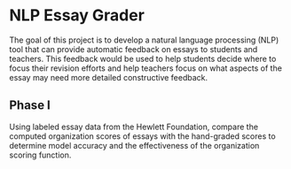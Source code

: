 # NLP Essay Grader

The goal of this project is to develop a natural language processing (NLP) tool that can provide automatic feedback on essays to students and teachers.
This feedback would be used to help students decide where to focus their revision efforts and help teachers focus on what aspects of the essay may need more detailed constructive feedback.

## Phase I
Using labeled essay data from the Hewlett Foundation, compare the computed organization scores of essays with the hand-graded scores to determine model accuracy and the effectiveness of the organization scoring function.
